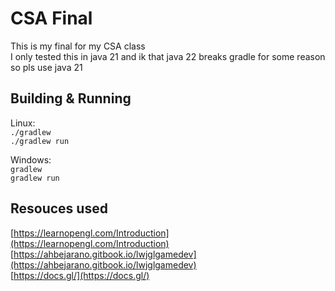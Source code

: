 # CSA Final
This is my final for my CSA class  
I only tested this in java 21 and ik that java 22 breaks gradle for some reason so pls use java 21  

## Building & Running
Linux:  
`./gradlew`  
`./gradlew run`

Windows:  
`gradlew`  
`gradlew run`

## Resouces used
[https://learnopengl.com/Introduction](https://learnopengl.com/Introduction)  
[https://ahbejarano.gitbook.io/lwjglgamedev](https://ahbejarano.gitbook.io/lwjglgamedev)  
[https://docs.gl/](https://docs.gl/)  

